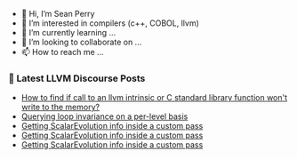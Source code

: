 - 👋 Hi, I’m Sean Perry
- 👀 I’m interested in compilers (c++, COBOL, llvm)
- 🌱 I’m currently learning ...
- 💞️ I’m looking to collaborate on ...
- 📫 How to reach me ...

<!---
s66perry/s66perry is a ✨ special ✨ repository because its `README.md` (this file) appears on your GitHub profile.
You can click the Preview link to take a look at your changes.
--->
### 📕 Latest LLVM Discourse Posts

<!-- DISCOURSE-LLVM:START -->
- [How to find if call to an llvm intrinsic or C standard library function won&#39;t write to the memory?](https://discourse.llvm.org/t/how-to-find-if-call-to-an-llvm-intrinsic-or-c-standard-library-function-wont-write-to-the-memory/74239#post_3)
- [Querying loop invariance on a per-level basis](https://discourse.llvm.org/t/querying-loop-invariance-on-a-per-level-basis/74300#post_1)
- [Getting ScalarEvolution info inside a custom pass](https://discourse.llvm.org/t/getting-scalarevolution-info-inside-a-custom-pass/74299#post_4)
- [Getting ScalarEvolution info inside a custom pass](https://discourse.llvm.org/t/getting-scalarevolution-info-inside-a-custom-pass/74299#post_3)
- [Getting ScalarEvolution info inside a custom pass](https://discourse.llvm.org/t/getting-scalarevolution-info-inside-a-custom-pass/74299#post_2)
<!-- DISCOURSE-LLVM:END -->
